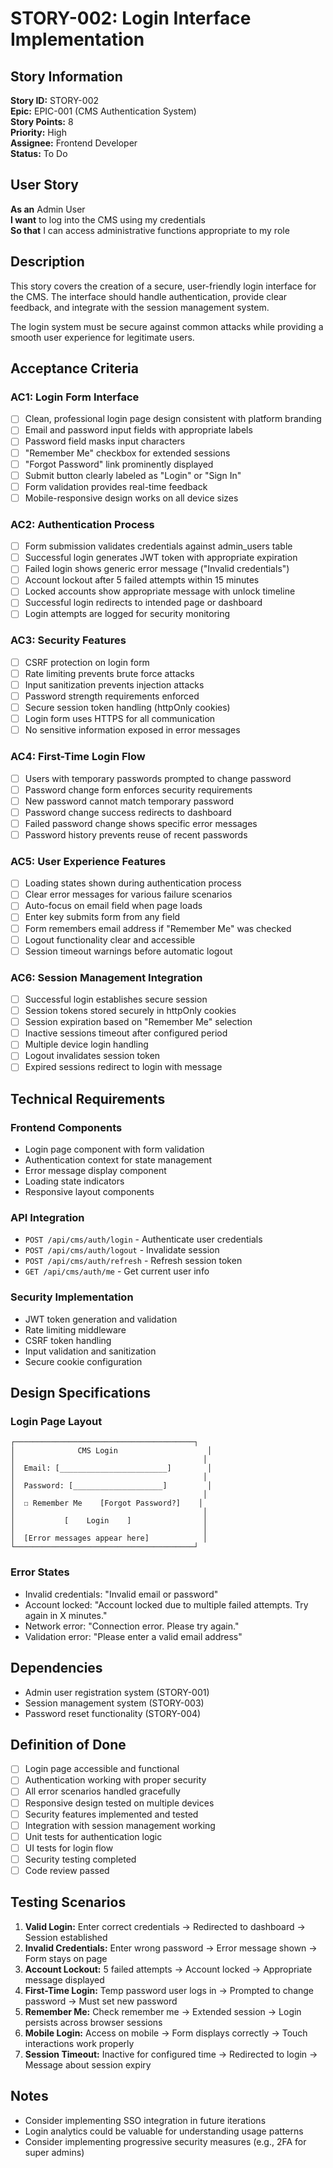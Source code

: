 # STORY-002: Login Interface Implementation

## Story Information

**Story ID:** STORY-002  
**Epic:** EPIC-001 (CMS Authentication System)  
**Story Points:** 8  
**Priority:** High  
**Assignee:** Frontend Developer  
**Status:** To Do  

## User Story

**As an** Admin User  
**I want** to log into the CMS using my credentials  
**So that** I can access administrative functions appropriate to my role

## Description

This story covers the creation of a secure, user-friendly login interface for the CMS. The interface should handle authentication, provide clear feedback, and integrate with the session management system.

The login system must be secure against common attacks while providing a smooth user experience for legitimate users.

## Acceptance Criteria

### AC1: Login Form Interface
- [ ] Clean, professional login page design consistent with platform branding
- [ ] Email and password input fields with appropriate labels
- [ ] Password field masks input characters
- [ ] "Remember Me" checkbox for extended sessions
- [ ] "Forgot Password" link prominently displayed
- [ ] Submit button clearly labeled as "Login" or "Sign In"
- [ ] Form validation provides real-time feedback
- [ ] Mobile-responsive design works on all device sizes

### AC2: Authentication Process
- [ ] Form submission validates credentials against admin_users table
- [ ] Successful login generates JWT token with appropriate expiration
- [ ] Failed login shows generic error message ("Invalid credentials")
- [ ] Account lockout after 5 failed attempts within 15 minutes
- [ ] Locked accounts show appropriate message with unlock timeline
- [ ] Successful login redirects to intended page or dashboard
- [ ] Login attempts are logged for security monitoring

### AC3: Security Features
- [ ] CSRF protection on login form
- [ ] Rate limiting prevents brute force attacks
- [ ] Input sanitization prevents injection attacks
- [ ] Password strength requirements enforced
- [ ] Secure session token handling (httpOnly cookies)
- [ ] Login form uses HTTPS for all communication
- [ ] No sensitive information exposed in error messages

### AC4: First-Time Login Flow
- [ ] Users with temporary passwords prompted to change password
- [ ] Password change form enforces security requirements
- [ ] New password cannot match temporary password
- [ ] Password change success redirects to dashboard
- [ ] Failed password change shows specific error messages
- [ ] Password history prevents reuse of recent passwords

### AC5: User Experience Features
- [ ] Loading states shown during authentication process
- [ ] Clear error messages for various failure scenarios
- [ ] Auto-focus on email field when page loads
- [ ] Enter key submits form from any field
- [ ] Form remembers email address if "Remember Me" was checked
- [ ] Logout functionality clear and accessible
- [ ] Session timeout warnings before automatic logout

### AC6: Session Management Integration
- [ ] Successful login establishes secure session
- [ ] Session tokens stored securely in httpOnly cookies
- [ ] Session expiration based on "Remember Me" selection
- [ ] Inactive sessions timeout after configured period
- [ ] Multiple device login handling
- [ ] Logout invalidates session token
- [ ] Expired sessions redirect to login with message

## Technical Requirements

### Frontend Components
- Login page component with form validation
- Authentication context for state management
- Error message display component
- Loading state indicators
- Responsive layout components

### API Integration
- `POST /api/cms/auth/login` - Authenticate user credentials
- `POST /api/cms/auth/logout` - Invalidate session
- `POST /api/cms/auth/refresh` - Refresh session token
- `GET /api/cms/auth/me` - Get current user info

### Security Implementation
- JWT token generation and validation
- Rate limiting middleware
- CSRF token handling
- Input validation and sanitization
- Secure cookie configuration

## Design Specifications

### Login Page Layout
```
┌────────────────────────────────────────┐
│              CMS Login                    │
│                                          │
│  Email: [________________________]        │
│                                          │
│  Password: [____________________]         │
│                                          │
│  ☐ Remember Me    [Forgot Password?]    │
│                                          │
│           [    Login    ]                │
│                                          │
│  [Error messages appear here]            │
└────────────────────────────────────────┘
```

### Error States
- Invalid credentials: "Invalid email or password"
- Account locked: "Account locked due to multiple failed attempts. Try again in X minutes."
- Network error: "Connection error. Please try again."
- Validation error: "Please enter a valid email address"

## Dependencies

- Admin user registration system (STORY-001)
- Session management system (STORY-003)
- Password reset functionality (STORY-004)

## Definition of Done

- [ ] Login page accessible and functional
- [ ] Authentication working with proper security
- [ ] All error scenarios handled gracefully
- [ ] Responsive design tested on multiple devices
- [ ] Security features implemented and tested
- [ ] Integration with session management working
- [ ] Unit tests for authentication logic
- [ ] UI tests for login flow
- [ ] Security testing completed
- [ ] Code review passed

## Testing Scenarios

1. **Valid Login:** Enter correct credentials → Redirected to dashboard → Session established
2. **Invalid Credentials:** Enter wrong password → Error message shown → Form stays on page
3. **Account Lockout:** 5 failed attempts → Account locked → Appropriate message displayed
4. **First-Time Login:** Temp password user logs in → Prompted to change password → Must set new password
5. **Remember Me:** Check remember me → Extended session → Login persists across browser sessions
6. **Mobile Login:** Access on mobile → Form displays correctly → Touch interactions work properly
7. **Session Timeout:** Inactive for configured time → Redirected to login → Message about session expiry

## Notes

- Consider implementing SSO integration in future iterations
- Login analytics could be valuable for understanding usage patterns
- Consider implementing progressive security measures (e.g., 2FA for super admins)
